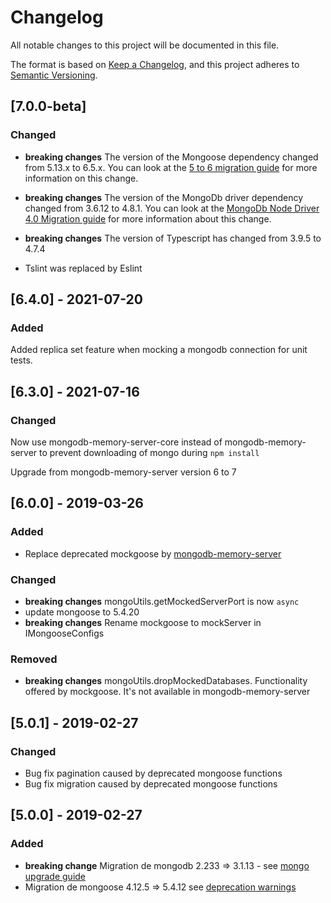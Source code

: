 # Changelog

All notable changes to this project will be documented in this file.

The format is based on [Keep a Changelog](https://keepachangelog.com/en/1.0.0/),
and this project adheres to [Semantic Versioning](https://semver.org/spec/v2.0.0.html).

## [7.0.0-beta]

### Changed

- **breaking changes** The version of the Mongoose dependency changed from 5.13.x to 6.5.x. You can look at the [5 to 6 migration guide](https://mongoosejs.com/docs/migrating_to_6.html#mongodb-driver-40) for more information on this change.
- **breaking changes** The version of the MongoDb driver dependency changed from 3.6.12 to 4.8.1. You can look at the [MongoDb Node Driver 4.0 Migration guide](https://github.com/mongodb/node-mongodb-native/blob/4.0/docs/CHANGES_4.0.0.md) for more information about this change.

- **breaking changes** The version of Typescript has changed from 3.9.5 to 4.7.4

- Tslint was replaced by Eslint


## [6.4.0] - 2021-07-20

### Added

Added replica set feature when mocking a mongodb connection for unit tests.

## [6.3.0] - 2021-07-16

### Changed

Now use mongodb-memory-server-core instead of mongodb-memory-server to prevent downloading of mongo during `npm install`

Upgrade from mongodb-memory-server version 6 to 7

## [6.0.0] - 2019-03-26

### Added

- Replace deprecated mockgoose by [mongodb-memory-server](https://www.npmjs.com/package/mongodb-memory-server)

### Changed

- **breaking changes** mongoUtils.getMockedServerPort is now `async`
- update mongoose to 5.4.20
- **breaking changes** Rename mockgoose to mockServer in IMongooseConfigs

### Removed

- **breaking changes** mongoUtils.dropMockedDatabases. Functionality offered by mockgoose. It's not available in mongodb-memory-server

## [5.0.1] - 2019-02-27

### Changed

- Bug fix pagination caused by deprecated mongoose functions
- Bug fix migration caused by deprecated mongoose functions

## [5.0.0] - 2019-02-27

### Added

- **breaking change** Migration de mongodb 2.233 => 3.1.13 - see [mongo upgrade guide](http://mongodb.github.io/node-mongodb-native/3.1/upgrade-migration/main/)
- Migration de mongoose 4.12.5 => 5.4.12 see [deprecation warnings ](https://github.com/Automattic/mongoose/wiki/5.0-Deprecation-Warnings)
